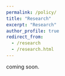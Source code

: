 ```yaml
---
permalink: /policy/
title: "Research"
excerpt: "Research"
author_profile: true
redirect_from: 
  - /research
  - /research.html
---
```


coming soon.

 <!-- <div style="text-align: center;">
  <img width="360" style="padding: 10px" src='/images/HoosierHuddle.png'>
</div>
